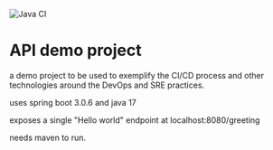 
![Java CI](https://github.com/alexwccs/apiDemo/actions/workflows/apiDemo-build.yaml/badge.svg)

API demo project
=================

a demo project to be used to exemplify 
the CI/CD process and other technologies 
around the DevOps and SRE practices.


uses spring boot 3.0.6 and java 17

exposes a single "Hello world" endpoint
at localhost:8080/greeting

needs maven to run.
